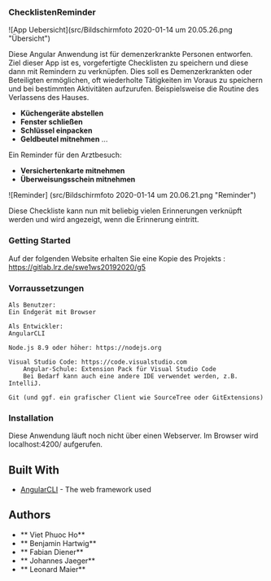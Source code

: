 ### ChecklistenReminder

![App Uebersicht](src/Bildschirmfoto 2020-01-14 um 20.05.26.png "Übersicht")


Diese Angular Anwendung ist für demenzerkrankte Personen entworfen. Ziel dieser App ist es, vorgefertigte Checklisten zu speichern und diese dann mit Remindern zu verknüpfen. Dies soll es Demenzerkrankten oder Beteiligten ermöglichen, oft wiederholte Tätigkeiten im Voraus zu speichern und bei bestimmten Aktivitäten aufzurufen. 
Beispielsweise die Routine des Verlassens des Hauses.

* **Küchengeräte abstellen**
* **Fenster schließen**
* **Schlüssel einpacken**
* **Geldbeutel mitnehmen**
	...
	
Ein Reminder für den Arztbesuch:
* **Versichertenkarte mitnehmen**
* **Überweisungsschein mitnehmen**

![Reminder] (src/Bildschirmfoto 2020-01-14 um 20.06.21.png "Reminder")
	
Diese Checkliste kann nun mit beliebig vielen Erinnerungen verknüpft werden und wird angezeigt, wenn die Erinnerung eintritt.


### Getting Started

Auf der folgenden Website erhalten Sie eine Kopie des Projekts : https://gitlab.lrz.de/swe1ws20192020/g5


### Vorraussetzungen
	Als Benutzer:
	Ein Endgerät mit Browser
	
	Als Entwickler:
	AngularCLI

    Node.js 8.9 oder höher: https://nodejs.org

    Visual Studio Code: https://code.visualstudio.com
        Angular-Schule: Extension Pack für Visual Studio Code
        Bei Bedarf kann auch eine andere IDE verwendet werden, z.B. IntelliJ.
    
	Git (und ggf. ein grafischer Client wie SourceTree oder GitExtensions)




### Installation

Diese Anwendung läuft noch nicht über einen Webserver. 
Im Browser wird localhost:4200/ aufgerufen.


## Built With

* [AngularCLI](https://cli.angular.io/) - The web framework used

## Authors

* ** Viet Phuoc Ho**
* ** Benjamin  Hartwig**
* ** Fabian Diener**
* ** Johannes Jaeger**
* ** Leonard Maier**
